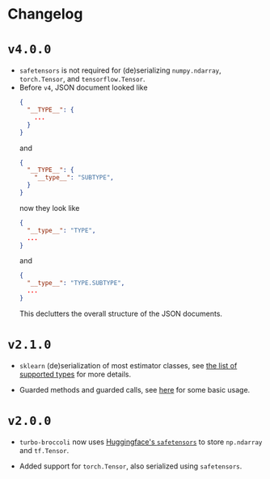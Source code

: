 Changelog
=========

# `v4.0.0`

- `safetensors` is not required for (de)serializing `numpy.ndarray`,
  `torch.Tensor`, and `tensorflow.Tensor`.
- Before `v4`, JSON document looked like
  ```json
  {
    "__TYPE__": {
      ...
    }
  }
  ```
  and
  ```json
  {
    "__TYPE__": {
      "__type__": "SUBTYPE",
    }
  }
  ```
  now they look like
  ```json
  {
    "__type__": "TYPE",
    ...
  }
  ```
  and
  ```json
  {
    "__type__": "TYPE.SUBTYPE",
    ...
  }
  ```
  This declutters the overall structure of the JSON documents.

# `v2.1.0`

- `sklearn` (de)serialization of most estimator classes, see [the list of
  supported
  types](https://altaris.github.io/turbo-broccoli/turbo_broccoli.html#supported-types)
  for more details.

- Guarded methods and guarded calls, see
  [here](https://altaris.github.io/turbo-broccoli/turbo_broccoli.html#guarded-calls)
  for some basic usage.

# `v2.0.0`

- `turbo-broccoli` now uses [Huggingface's
  `safetensors`](https://huggingface.co/docs/safetensors/index) to store
  `np.ndarray` and `tf.Tensor`.

- Added support for `torch.Tensor`, also serialized using `safetensors`.
